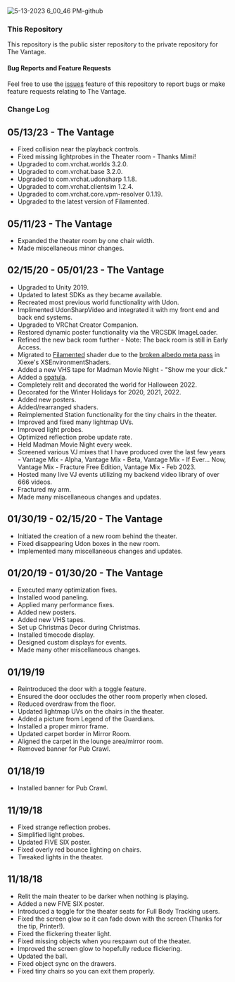 ![5-13-2023 6_00_46 PM-github](https://github.com/owlboy/vantage-public/assets/237349/12a0f1c6-afc9-44c5-a435-665a910713b7)

### This Repository
This repository is the public sister repository to the private repository for The Vantage.

#### Bug Reports and Feature Requests
Feel free to use the [issues](https://github.com/owlboy/vantage-public/issues) feature of this repository to report bugs or make feature requests relating to The Vantage.

### Change Log
## 05/13/23 - The Vantage
* Fixed collision near the playback controls.
* Fixed missing lightprobes in the Theater room - Thanks Mimi!
* Upgraded to com.vrchat.worlds 3.2.0.
* Upgraded to com.vrchat.base 3.2.0.
* Upgraded to com.vrchat.udonsharp 1.1.8.
* Upgraded to com.vrchat.clientsim 1.2.4.
* Upgraded to com.vrchat.core.vpm-resolver 0.1.19.
* Upgraded to the latest version of Filamented.

## 05/11/23 - The Vantage
* Expanded the theater room by one chair width.
* Made miscellaneous minor changes.

## 02/15/20 - 05/01/23 - The Vantage
* Upgraded to Unity 2019.
* Updated to latest SDKs as they became available.
* Recreated most previous world functionality with Udon.
* Implimented UdonSharpVideo and integrated it with my front end and back end systems.
* Upgraded to VRChat Creator Companion.
* Restored dynamic poster functionality via the VRCSDK ImageLoader.
* Refined the new back room further - Note: The back room is still in Early Access.
* Migrated to [Filamented](https://gitlab.com/s-ilent/filamented) shader due to the [broken albedo meta pass](https://github.com/Xiexe/XSEnvironmentShaders/issues/9) in Xiexe's XSEnvironmentShaders.
* Added a new VHS tape for Madman Movie Night - "Show me your dick."
* Added a [spatula](https://www.youtube.com/watch?v=2XbCWmY0eqY).
* Completely relit and decorated the world for Halloween 2022.
* Decorated for the Winter Holidays for 2020, 2021, 2022.
* Added new posters.
* Added/rearranged shaders.
* Reimplemented Station functionality for the tiny chairs in the theater.
* Improved and fixed many lightmap UVs.
* Improved light probes.
* Optimized reflection probe update rate.
* Held Madman Movie Night every week.
* Screened various VJ mixes that I have produced over the last few years - Vantage Mix - Alpha, Vantage Mix - Beta, Vantage Mix - If Ever… Now, Vantage Mix - Fracture Free Edition, Vantage Mix - Feb 2023.
* Hosted many live VJ events utilizing my backend video library of over 666 videos.
* Fractured my arm.
* Made many miscellaneous changes and updates.

## 01/30/19 - 02/15/20 - The Vantage
* Initiated the creation of a new room behind the theater.
* Fixed disappearing Udon boxes in the new room.
* Implemented many miscellaneous changes and updates.

## 01/20/19 - 01/30/20 - The Vantage
* Executed many optimization fixes.
* Installed wood paneling.
* Applied many performance fixes.
* Added new posters.
* Added new VHS tapes.
* Set up Christmas Decor during Christmas.
* Installed timecode display.
* Designed custom displays for events.
* Made many other miscellaneous changes.

## 01/19/19
* Reintroduced the door with a toggle feature.
* Ensured the door occludes the other room properly when closed.
* Reduced overdraw from the floor.
* Updated lightmap UVs on the chairs in the theater.
* Added a picture from Legend of the Guardians.
* Installed a proper mirror frame.
* Updated carpet border in Mirror Room.
* Aligned the carpet in the lounge area/mirror room.
* Removed banner for Pub Crawl.

## 01/18/19
* Installed banner for Pub Crawl.

## 11/19/18
* Fixed strange reflection probes.
* Simplified light probes.
* Updated FIVE SIX poster.
* Fixed overly red bounce lighting on chairs.
* Tweaked lights in the theater.

## 11/18/18
* Relit the main theater to be darker when nothing is playing.
* Added a new FIVE SIX poster.
* Introduced a toggle for the theater seats for Full Body Tracking users.
* Fixed the screen glow so it can fade down with the screen (Thanks for the tip, Printer!).
* Fixed the flickering theater light.
* Fixed missing objects when you respawn out of the theater.
* Improved the screen glow to hopefully reduce flickering.
* Updated the ball.
* Fixed object sync on the drawers.
* Fixed tiny chairs so you can exit them properly.
